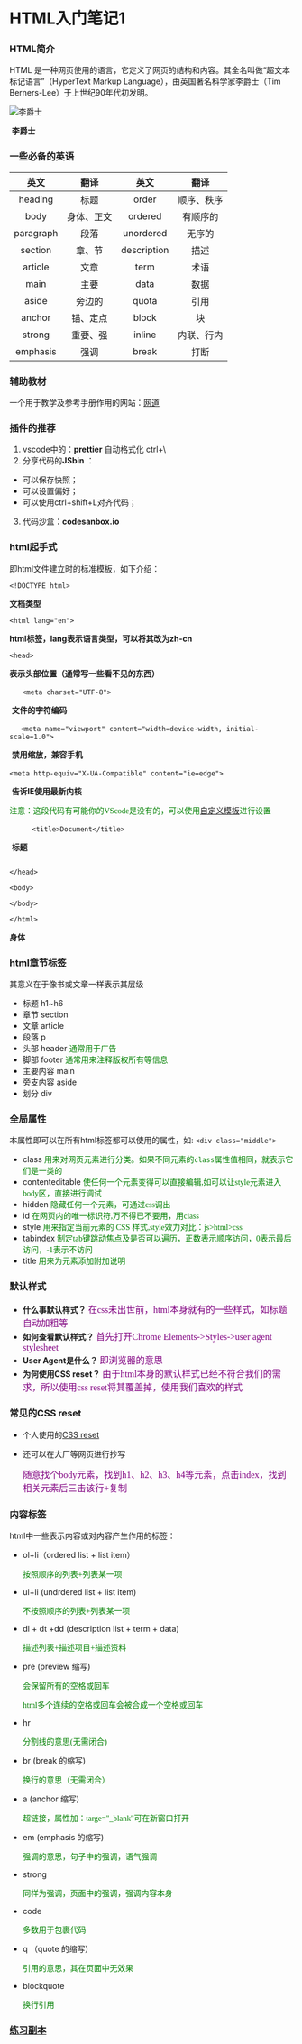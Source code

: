 # HTML入门笔记1



### HTML简介

HTML 是一种网页使用的语言，它定义了网页的结构和内容。其全名叫做“超文本标记语言”（HyperText Markup Language），由英国著名科学家李爵士（Tim Berners-Lee）于上世纪90年代初发明。

![李爵士](https://github.com/BenjaminWu-59/homework/blob/main/Lee.jpg)      

​                        **李爵士**                       

### 一些必备的英语

|   英文    |    翻译    |    英文     |    翻译    |
| :-------: | :--------: | :---------: | :--------: |
|  heading  |    标题    |    order    | 顺序、秩序 |
|   body    | 身体、正文 |   ordered   |  有顺序的  |
| paragraph |    段落    |  unordered  |   无序的   |
|  section  |   章、节   | description |    描述    |
|  article  |    文章    |    term     |    术语    |
|   main    |    主要    |    data     |    数据    |
|   aside   |   旁边的   |    quota    |    引用    |
|  anchor   |  锚、定点  |    block    |     块     |
|  strong   |  重要、强  |   inline    | 内联、行内 |
| emphasis  |    强调    |    break    |    打断    |



### 辅助教材

一个用于教学及参考手册作用的网站：[网道](wangdoc.com)



### 插件的推荐

1. vscode中的：**prettier** 自动格式化 ctrl+\
2. 分享代码的**JSbin** ：

- 可以保存快照；
- 可以设置偏好；
- 可以使用ctrl+shift+L对齐代码；
3. 代码沙盒：**codesanbox.io**

   

### html起手式

即html文件建立时的标准模板，如下介绍：

`<!DOCTYPE html>`   

**文档类型**

`<html lang="en">`   

**html标签，lang表示语言类型，可以将其改为zh-cn**

`<head>` 

**表示头部位置（通常写一些看不见的东西）**

       ` <meta charset="UTF-8">`  

​        **文件的字符编码**

        `<meta name="viewport" content="width=device-width, initial-scale=1.0">`

​         **禁用缩放，兼容手机**

​        `<meta http-equiv="X-UA-Compatible" content="ie=edge">`

​         **告诉IE使用最新内核**

​         <font face="黑体" color=green>注意：这段代码有可能你的VScode是没有的，可以使用[自定义模板](https://www.jianshu.com/p/fe027008dacf)进行设置</font>

​         `     <title>Document</title>`

​         **标题**


   ``` 

</head>

<body>

</body>

</html>
   ```
**身体**
### html章节标签

其意义在于像书或文章一样表示其层级

- 标题 h1~h6
- 章节 section
- 文章 article
- 段落 p
- 头部 header <font face="黑体" color="green">通常用于广告</font>
- 脚部 footer  <font face="黑体" color="green">通常用来注释版权所有等信息</font>
- 主要内容 main
- 旁支内容 aside
- 划分 div

### 全局属性

本属性即可以在所有html标签都可以使用的属性，如:
                                                               `<div class="middle">`

- class     <font face="黑体" color="green">用来对网页元素进行分类。如果不同元素的`class`属性值相同，就表示它们是一类的</font>
- contenteditable    <font face="黑体" color="green">使任何一个元素变得可以直接编辑,如可以让style元素进入body区，直接进行调试</font>
- hidden   <font face="黑体" color="green">隐藏任何一个元素，可通过css调出</font>
- id   <font face="黑体" color="green">在网页内的唯一标识符,万不得已不要用，用class</font>
- style  <font face="黑体" color="green">用来指定当前元素的 CSS 样式,style效力对比：js>html>css</font>
- tabindex   <font face="黑体" color="green">制定tab键跳动焦点及是否可以遍历，正数表示顺序访问，0表示最后访问，-1表示不访问</font>
- title   <font face="黑体" color="green">用来为元素添加附加说明</font>

### 默认样式

- **什么事默认样式？**
   <font face="黑体" color="800080" size="3">在css未出世前，html本身就有的一些样式，如标题自动加粗等</font> 
- **如何查看默认样式？**
   <font face="黑体" color="800080" size="3">首先打开Chrome</font>
   <font face="黑体" color="800080" size="3">Elements->Styles->user agent stylesheet</font>
- **User Agent是什么？**
   <font face="黑体" color="800080" size="3">即浏览器的意思</font>
- **为何使用CSS reset？**
   <font face="黑体" color="800080" size="3">由于html本身的默认样式已经不符合我们的需求，所以使用css reset将其覆盖掉，使用我们喜欢的样式</font>

### 常见的CSS reset

- 个人使用的[CSS reset](https://github.com/BenjaminWu-59/HTML-/blob/main/reset.css)

- 还可以在大厂等网页进行抄写

  <font face="黑体" color="800080" size="3">随意找个body元素，找到h1、h2、h3、h4等元素，点击index，找到相关元素后三击该行+复制</font>

### 内容标签

html中一些表示内容或对内容产生作用的标签：

- ol+li（ordered list + list item）

  <font face="黑体" color="green">按照顺序的列表+列表某一项</font>

- ul+li (undrdered list + list item)

  <font face="黑体" color="green">不按照顺序的列表+列表某一项</font>

- dl + dt +dd (description list + term + data)

  <font face="黑体" color="green">描述列表+描述项目+描述资料</font>

- pre (preview 缩写)

  <font face="黑体" color="green">会保留所有的空格或回车</font>

  <font face="黑体" color="green">html多个连续的空格或回车会被合成一个空格或回车</font>

- hr  

  <font face="黑体" color="green">分割线的意思(无需闭合)</font>

- br (break 的缩写) 

  <font face="黑体" color="green">换行的意思（无需闭合）</font>

- a (anchor 缩写) 

  <font face="黑体" color="green">超链接，属性加：targe="_blank"可在新窗口打开</font>

- em (emphasis 的缩写)  

  <font face="黑体" color="green">强调的意思，句子中的强调，语气强调</font>

- strong

  <font face="黑体" color="green">同样为强调，页面中的强调，强调内容本身</font>

- code

  <font face="黑体" color="green">多数用于包裹代码</font>

- q （quote 的缩写）

  <font face="黑体" color="green">引用的意思，其在页面中无效果</font>

- blockquote

  <font face="黑体" color="green">换行引用</font>

### [练习副本](http://js.jirengu.com/peqes/12/edit?html,output)

